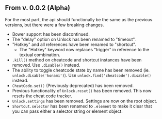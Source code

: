 ## From v. 0.0.2 (Alpha)

For the most part, the api should functionally be the same as the previous versions, but there were a few breaking changes.

- Bower support has been discontinued.
- The "delay" option on Unlock has been renamed to "timeout".
- "Hotkey" and all references have been renamed to "shortcut".
    - The "Hotkey" keyword now replaces "trigger" in reference to the textual combination.
- `.kill()` method on cheatcode and shortcut instances have been removed. Use `.disable()` instead.
- The ability to toggle cheatcode state by name has been removed (ie. `unlock.disable('konami')`). Use `unlock.find('cheatcode').disable()` instead.
- `CheatCode.set()` (Previously deprecated) has been removed.
- Previous functionality of `Unlock.reset()` has been removed. This now resets the cheat code tracker.
- `Unlock.settings` has been removed. Settings are now on the root object.
- `Shortcut.selector` has been renamed to `.element` to make it clear that you can pass either a selector string or element object.